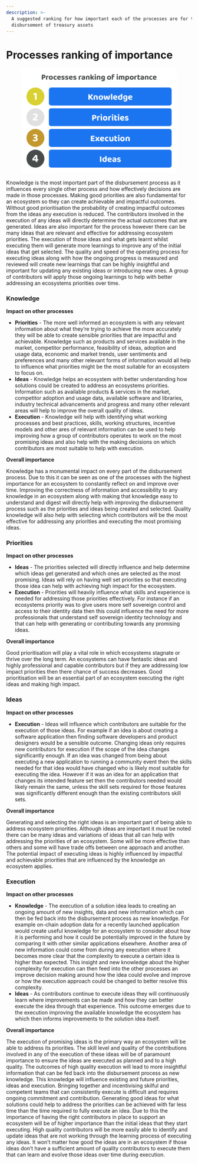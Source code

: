 ```yaml
---
description: >-
  A suggested ranking for how important each of the processes are for the
  disbursement of treasury assets
---
```


# Processes ranking of importance

<div align="left">

<figure><img src="../../.gitbook/assets/processes-ranking-of-importance.png" alt="" width="563"><figcaption></figcaption></figure>

</div>

Knowledge is the most important part of the disbursement process as it influences every single other process and how effectively decisions are made in those processes. Making good priorities are also fundamental for an ecosystem so they can create achievable and impactful outcomes. Without good prioritisation the probability of creating impactful outcomes from the ideas any execution is reduced. The contributors involved in the execution of any ideas will directly determine the actual outcomes that are generated. Ideas are also important for the process however there can be many ideas that are relevant and effective for addressing ecosystem priorities. The execution of those ideas and what gets learnt whilst executing them will generate more learnings to improve any of the initial ideas that get selected. The quality and speed of the operating process for executing ideas along with how the ongoing progress is measured and reviewed will create new learnings that can be highly insightful and important for updating any existing ideas or introducing new ones. A group of contributors will apply those ongoing learnings to help with better addressing an ecosystems priorities over time.



### **Knowledge**



**Impact on other processes**

* **Priorities** - The more well informed an ecosystem is with any relevant information about what they’re trying to achieve the more accurately they will be able to create sensible priorities that are impactful and achievable. Knowledge such as products and services available in the market, competitor performance, feasibility of ideas, adoption and usage data, economic and market trends, user sentiments and preferences and many other relevant forms of information would all help to influence what priorities might be the most suitable for an ecosystem to focus on.
* **Ideas** - Knowledge helps an ecosystem with better understanding how solutions could be created to address an ecosystems priorities. Information such as available products & services in the market, competitor adoption and usage data, available software and libraries, industry technical advancements and progress and many other relevant areas will help to improve the overall quality of ideas.
* **Execution** - Knowledge will help with identifying what working processes and best practices, skills, working structures, incentive models and other ares of relevant information can be used to help improving how a group of contributors operates to work on the most promising ideas and also help with the making decisions on which contributors are most suitable to help with execution.



**Overall importance**

Knowledge has a monumental impact on every part of the disbursement process. Due to this it can be seen as one of the processes with the highest importance for an ecosystem to constantly reflect on and improve over time. Improving the correctness of information and accessibility to any knowledge in an ecosystem along with making that knowledge easy to understand and digest will directly help with improving the disbursement process such as the priorities and ideas being created and selected. Quality knowledge will also help with selecting which contributors will be the most effective for addressing any priorities and executing the most promising ideas.



### **Priorities**



**Impact on other processes**

* **Ideas** - The priorities selected will directly influence and help determine which ideas get generated and which ones are selected as the most promising. Ideas will rely on having well set priorities so that executing those idea can help with achieving high impact for the ecosystem.
* **Execution** - Priorities will heavily influence what skills and experience is needed for addressing those priorities effectively. For instance if an ecosystems priority was to give users more self sovereign control and access to their identity data then this could influence the need for more professionals that understand self sovereign identity technology and that can help with generating or contributing towards any promising ideas.



**Overall importance**

Good prioritisation will play a vital role in which ecosystems stagnate or thrive over the long term. An ecosystems can have fantastic ideas and highly professional and capable contributors but if they are addressing low impact priorities then there chance of success decreases. Good prioritisation will be an essential part of an ecosystem executing the right ideas and making high impact.



### **Ideas**



**Impact on other processes**

* **Execution** - Ideas will influence which contributors are suitable for the execution of those ideas. For example if an idea is about creating a software application then finding software developers and product designers would be a sensible outcome. Changing ideas only requires new contributors for execution if the scope of the idea changes significantly enough. If an idea was changed from being about executing a new application to running a community event then the skills needed for that idea would have changed who is likely most suitable for executing the idea. However if it was an idea for an application that changes its intended feature set then the contributors needed would likely remain the same, unless the skill sets required for those features was significantly different enough than the existing contributors skill sets.



**Overall importance**

Generating and selecting the right ideas is an important part of being able to address ecosystem priorities. Although ideas are important it must be noted there can be many ideas and variations of ideas that all can help with addressing the priorities of an ecosystem. Some will be more effective than others and some will have trade offs between one approach and another. The potential impact of executing ideas is highly influenced by impactful and achievable priorities that are influenced by the knowledge an ecosystem applies.



### **Execution**



**Impact on other processes**

* **Knowledge** - The execution of a solution idea leads to creating an ongoing amount of new insights, data and new information which can then be fed back into the disbursement process as new knowledge. For example on-chain adoption data for a recently launched application would create useful knowledge for an ecosystem to consider about how it is performing and how it could be potentially improved in the future by comparing it with other similar applications elsewhere. Another area of new information could come from during any execution where it becomes more clear that the complexity to execute a certain idea is higher than expected. This insight and new knowledge about the higher complexity for execution can then feed into the other processes an improve decision making around how the idea could evolve and improve or how the execution approach could be changed to better resolve this complexity.
* **Ideas** - As contributors continue to execute ideas they will continuously learn where improvements can be made and how they can better execute the idea through that experience. This outcome emerges due to the execution improving the available knowledge the ecosystem has which then informs improvements to the solution idea itself.



**Overall importance**

The execution of promising ideas is the primary way an ecosystem will be able to address its priorities. The skill level and quality of the contributions involved in any of the execution of these ideas will be of paramount importance to ensure the ideas are executed as planned and to a high quality. The outcomes of high quality execution will lead to more insightful information that can be fed back into the disbursement process as new knowledge. This knowledge will influence existing and future priorities, ideas and execution. Bringing together and incentivising skilful and competent teams that can consistently execute is difficult and requires ongoing commitment and contribution. Generating good ideas for what solutions could help to address the priorities can be achieved with far less time than the time required to fully execute an idea. Due to this the importance of having the right contributors in place to support an ecosystem will be of higher importance than the initial ideas that they start executing. High quality contributors will be more easily able to identify and update ideas that are not working through the learning process of executing any ideas. It won’t matter how good the ideas are in an ecosystem if those ideas don’t have a sufficient amount of quality contributors to execute them that can learn and evolve those ideas over time during execution.
